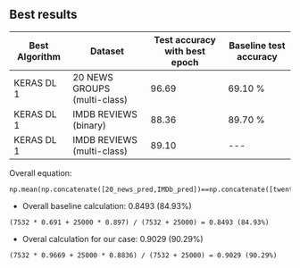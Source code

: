 ## Best results

| Best Algorithm | Dataset					    | Test accuracy with best epoch | Baseline test accuracy |
| -------------- | ---------------------------- | ----------------------------- | ---------------------- |
| KERAS DL 1     | 20 NEWS GROUPS (multi-class) | 96.69	   					    | 69.10 %                |
| KERAS DL 1 	 | IMDB REVIEWS (binary)	    | 88.36						    | 89.70 %                |
| KERAS DL 1	 | IMDB REVIEWS (multi-class)   | 89.10						    | ---                    |


Overall equation:
```
np.mean(np.concatenate([20_news_pred,IMDb_pred])==np.concatenate([twenty_test.target,imdb_test_target]))
```

* Overall baseline calculation: 0.8493 (84.93%)

```
(7532 * 0.691 + 25000 * 0.897) / (7532 + 25000) = 0.8493 (84.93%)
```

* Overal calculation for our case: 0.9029 (90.29%)

```
(7532 * 0.9669 + 25000 * 0.8836) / (7532 + 25000) = 0.9029 (90.29%)
```